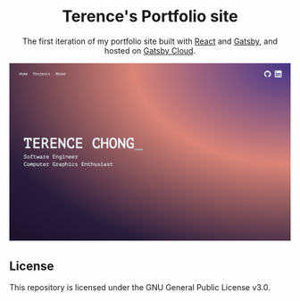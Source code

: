 <h1 align="center">
  Terence's Portfolio site
</h1>

<p align="center">
  The first iteration of my portfolio site built with <a href="https://reactjs.org/">React</a> and <a href="https://www.gatsbyjs.org/">Gatsby</a>, and hosted on <a href="https://www.gatsbyjs.com/products/cloud/">Gatsby Cloud</a>.
</p>

![site image](https://raw.githubusercontent.com/tcgj/portfolio/main/src/images/site.png)

## License
This repository is licensed under the GNU General Public License v3.0.
